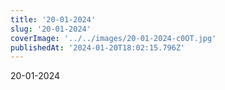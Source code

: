 ```yaml
---
title: '20-01-2024'
slug: '20-01-2024'
coverImage: '../../images/20-01-2024-c0OT.jpg'
publishedAt: '2024-01-20T18:02:15.796Z'
---
```


20-01-2024